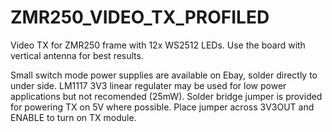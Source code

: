 # ZMR250_VIDEO_TX_PROFILED
Video TX for ZMR250 frame with 12x WS2512 LEDs.
Use the board with vertical antenna for best results.

Small switch mode power supplies are available on Ebay, solder directly to under side.
LM1117 3V3 linear regulater may be used for low power applications but not recomended (25mW).
Solder bridge jumper is provided for powering TX on 5V where possible.
Place jumper across 3V3OUT and ENABLE to turn on TX module.
